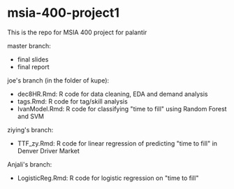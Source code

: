 # msia-400-project1
This is the repo for MSIA 400 project for palantir

master branch:
- final slides
- final report

joe's branch (in the folder of kupe): 
- dec8HR.Rmd: R code for data cleaning, EDA and demand analysis
- tags.Rmd: R code for tag/skill analysis
- IvanModel.Rmd: R code for classifying "time to fill" using Random Forest and SVM

ziying's branch:
- TTF_zy.Rmd: R code for linear regression of predicting "time to fill" in Denver Driver Market

Anjali's branch:
- LogisticReg.Rmd: R code for logistic regression on "time to fill"
